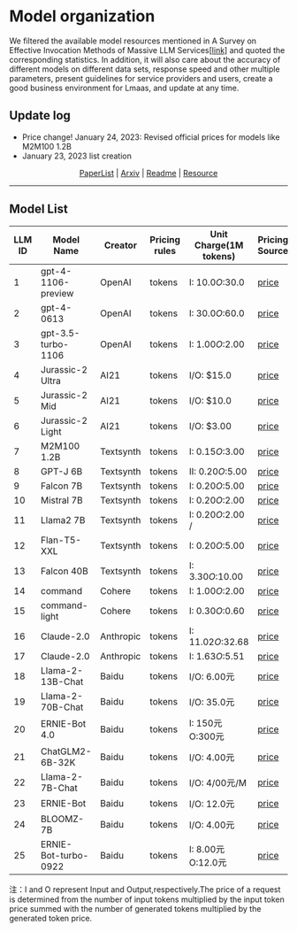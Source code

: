 # Model organization

We filtered the available model resources mentioned in A Survey on Effective Invocation Methods of Massive LLM Services[[link]]() and quoted the corresponding statistics. In addition, it will also care about the accuracy of different models on different data sets, response speed and other multiple parameters, present guidelines for service providers and users, create a good business environment for Lmaas, and update at any time.

## Update log

- Price change! January 24, 2023: Revised official prices for models like M2M100 1.2B
- January 23, 2023 list creation

  
<p align="center">
    <a href = "./Paperlist.md">PaperList</a> | <a href = "./arvix.md">Arxiv</a>  | <a href = "./README.md">Readme</a>   | <a href = "./Resource.md">Resource</a>
</p>

***


## Model List

| LLM ID | Model Name           | Creator   | Pricing rules | Unit Charge(1M tokens) | Pricing Source                                               | Size | Max Tokens | API Documentation                                            | Tokenizer                                                    | Update     |
| ------ | -------------------- | --------- | ------------- | ---------------------- | ------------------------------------------------------------ | ---- | ---------- | ------------------------------------------------------------ | ------------------------------------------------------------ | ---------- |
| 1      | gpt-4-1106-preview   | OpenAI    | tokens        | I: $10.0 O:$30.0       | [price](https://openai.com/pricing)                          |      | 4096       | [Docu](https://platform.openai.com/docs/api-reference/making-requests) | [Tokenizer](https://github.com/openai/tiktoken)              | 2024.01.24 |
| 2      | gpt-4-0613           | OpenAI    | tokens        | I: $30.0 O:$60.0       | [price](https://openai.com/pricing)                          |      | 4096       | [Docu](https://platform.openai.com/docs/api-reference/making-requests) | [Tokenizer](https://github.com/openai/tiktoken)              | 2024.01.24 |
| 3      | gpt-3.5-turbo-1106   | OpenAI    | tokens        | I: $1.00 O:$2.00       | [price](https://openai.com/pricing)                          |      | 4096       | [Docu](https://platform.openai.com/docs/api-reference/making-requests) | [Tokenizer](https://github.com/openai/tiktoken)              | 2024.01.24 |
| 4      | Jurassic-2 Ultra     | AI21      | tokens        | I/O: $15.0             | [price](https://openai.com/pricing)                          |      |            | [Docu](https://www.ai21.com/studio/pricing)                  | [Tokenizer](https://docs.ai21.com/reference/tokenize-ref)    | 2024.01.24 |
| 5      | Jurassic-2 Mid       | AI21      | tokens        | I/O: $10.0             | [price](https://www.ai21.com/studio/pricing)                 |      |            | [Docu](https://docs.ai21.com/reference/j2-complete-ref/)     | [Tokenizer](https://docs.ai21.com/reference/tokenize-ref)    | 2024.01.24 |
| 6      | Jurassic-2 Light     | AI21      | tokens        | I/O: $3.00             | [price](https://www.ai21.com/studio/pricing)                 |      |            | [Docu](https://docs.ai21.com/reference/j2-complete-ref/)     | [Tokenizer](https://docs.ai21.com/reference/tokenize-ref)    | 2024.01.24 |
| 7      | M2M100 1.2B          | Textsynth | tokens        | I: $0.15 O:$3.00       | [price](https://textsynth.com/pricing.html)                  | 1.2B |            | [Docu](https://textsynth.com/documentation.html)             |                                                              | 2024.01.24 |
| 8      | GPT-J 6B             | Textsynth | tokens        | II: $0.20 O:$5.00      | [price](https://textsynth.com/pricing.html)                  | 6B   |            | [Docu](https://textsynth.com/documentation.html)             |                                                              | 2024.01.24 |
| 9      | Falcon 7B            | Textsynth | tokens        | I: $0.20 O:$5.00       | [price](https://textsynth.com/pricing.html)                  | 7B   |            | [Docu](https://textsynth.com/documentation.html)             |                                                              | 2024.01.24 |
| 10     | Mistral 7B           | Textsynth | tokens        | I: $0.20 O:$2.00       | [price](https://textsynth.com/pricing.html)                  | 7B   |            | [Docu](https://textsynth.com/documentation.html)             |                                                              | 2024.01.24 |
| 11     | Llama2 7B            | Textsynth | tokens        | I: $0.20 O:$2.00 /     | [price](https://textsynth.com/pricing.html)                  | 7B   |            | [Docu](https://textsynth.com/documentation.html)             |                                                              | 2024.01.24 |
| 12     | Flan-T5-XXL          | Textsynth | tokens        | I: $0.20 O:$5.00       | [price](https://textsynth.com/pricing.html)                  | 11B  |            | [Docu](https://textsynth.com/documentation.html)             |                                                              | 2024.01.24 |
| 13     | Falcon 40B           | Textsynth | tokens        | I: $3.30 O:$10.00      | [price](https://textsynth.com/pricing.html)                  | 40B  |            | [Docu](https://textsynth.com/documentation.html)             |                                                              | 2024.01.24 |
| 14     | command              | Cohere    | tokens        | I: $1.00 O:$2.00       | [price](https://cohere.com/pricing)                          |      | 4096       | [Docu](https://docs.cohere.com/reference/generate)           | [Tokenizer](https://docs.cohere.com/reference/tokenize)      | 2024.01.24 |
| 15     | command-light        | Cohere    | tokens        | I: $0.30 O:$0.60       | [price](https://cohere.com/pricing)                          |      | 4096       | [Docu](https://docs.cohere.com/reference/generate)           | [Tokenizer](https://docs.cohere.com/reference/tokenize)      | 2024.01.24 |
| 16     | Claude-2.0           | Anthropic | tokens        | I: $11.02 O:$32.68     | [price](https://www-files.anthropic.com/production/images/model_pricing_july2023.pdf) |      |            | [Docu](https://docs.anthropic.com/claude/reference/complete_post) |                                                              | 2024.01.24 |
| 17     | Claude-2.0           | Anthropic | tokens        | I: $1.63 O:$5.51       | [price](https://www-files.anthropic.com/production/images/model_pricing_july2023.pdf) |      |            | [Docu](https://docs.anthropic.com/claude/reference/complete_post) | [Tokenizer](https://gist.github.com/gamingflexer/3364999976db4f8ba8df7829d7dfe384) | 2024.01.24 |
| 18     | Llama-2-13B-Chat     | Baidu     | tokens        | I/O: 6.00元            | [price](https://cloud.baidu.com/doc/WENXINWORKSHOP/s/Blfmc9dlf#大模型服务相关·产品价格) | 13B  |            | [Docu](https://cloud.baidu.com/doc/WENXINWORKSHOP/s/Nlks5zkzu) |                                                              | 2024.01.24 |
| 19     | Llama-2-70B-Chat     | Baidu     | tokens        | I/O: 35.0元            | [price](https://cloud.baidu.com/doc/WENXINWORKSHOP/s/Blfmc9dlf#大模型服务相关·产品价格) | 70B  |            | [Docu](https://cloud.baidu.com/doc/WENXINWORKSHOP/s/Nlks5zkzu) |                                                              | 2024.01.24 |
| 20     | ERNIE-Bot 4.0        | Baidu     | tokens        | I: 150元 O:300元       | [price](https://cloud.baidu.com/doc/WENXINWORKSHOP/s/Blfmc9dlf#大模型服务相关·产品价格) |      |            | [Docu](https://cloud.baidu.com/doc/WENXINWORKSHOP/s/Nlks5zkzu) |                                                              | 2024.01.24 |
| 21     | ChatGLM2-6B-32K      | Baidu     | tokens        | I/O: 4.00元            | [price](https://cloud.baidu.com/doc/WENXINWORKSHOP/s/Blfmc9dlf#大模型服务相关·产品价格) | 6B   |            | [Docu](https://cloud.baidu.com/doc/WENXINWORKSHOP/s/Nlks5zkzu) |                                                              | 2024.01.24 |
| 22     | Llama-2-7B-Chat      | Baidu     | tokens        | I/O: 4/00元/M          | [price](https://cloud.baidu.com/doc/WENXINWORKSHOP/s/Blfmc9dlf#大模型服务相关·产品价格) | 7B   |            | [Docu](https://cloud.baidu.com/doc/WENXINWORKSHOP/s/Nlks5zkzu) |                                                              | 2024.01.24 |
| 23     | ERNIE-Bot            | Baidu     | tokens        | I/O: 12.0元            | [price](https://cloud.baidu.com/doc/WENXINWORKSHOP/s/Blfmc9dlf#大模型服务相关·产品价格) |      |            | [Docu](https://cloud.baidu.com/doc/WENXINWORKSHOP/s/Nlks5zkzu) |                                                              | 2024.01.24 |
| 24     | BLOOMZ-7B            | Baidu     | tokens        | I/O: 4.00元            | [price](https://cloud.baidu.com/doc/WENXINWORKSHOP/s/Blfmc9dlf#大模型服务相关·产品价格) | 7B   |            | [Docu](https://cloud.baidu.com/doc/WENXINWORKSHOP/s/Nlks5zkzu) |                                                              | 2024.01.24 |
| 25     | ERNIE-Bot-turbo-0922 | Baidu     | tokens        | I: 8.00元 O:12.0元     | [price](https://cloud.baidu.com/doc/WENXINWORKSHOP/s/Blfmc9dlf#大模型服务相关·产品价格) |      |            | [Docu](https://cloud.baidu.com/doc/WENXINWORKSHOP/s/Nlks5zkzu) |                                                              | 2024.01.24 |

注：I and O represent Input and Output,respectively.The price of a request is determined from the number of input tokens  multiplied by the input token price summed with the number of generated tokens multiplied by the generated token price.
